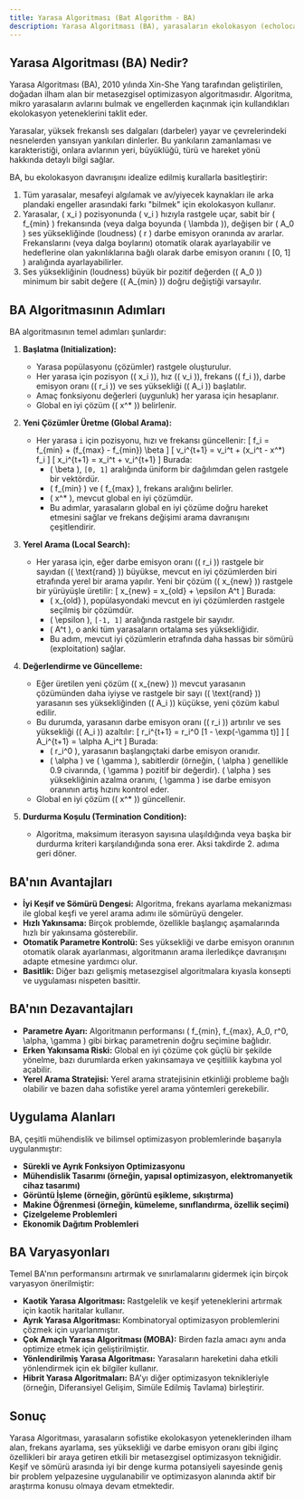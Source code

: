 ```yaml
---
title: Yarasa Algoritması (Bat Algorithm - BA)
description: Yarasa Algoritması (BA), yarasaların ekolokasyon (echolocation) davranışlarından esinlenerek geliştirilmiş bir metasezgisel optimizasyon algoritmasıdır.
---
```


## Yarasa Algoritması (BA) Nedir?

Yarasa Algoritması (BA), 2010 yılında Xin-She Yang tarafından geliştirilen, doğadan ilham alan bir metasezgisel optimizasyon algoritmasıdır. Algoritma, mikro yarasaların avlarını bulmak ve engellerden kaçınmak için kullandıkları ekolokasyon yeteneklerini taklit eder.

Yarasalar, yüksek frekanslı ses dalgaları (darbeler) yayar ve çevrelerindeki nesnelerden yansıyan yankıları dinlerler. Bu yankıların zamanlaması ve karakteristiği, onlara avlarının yeri, büyüklüğü, türü ve hareket yönü hakkında detaylı bilgi sağlar.

BA, bu ekolokasyon davranışını idealize edilmiş kurallarla basitleştirir:

1.  Tüm yarasalar, mesafeyi algılamak ve av/yiyecek kaynakları ile arka plandaki engeller arasındaki farkı "bilmek" için ekolokasyon kullanır.
2.  Yarasalar, \( x_i \) pozisyonunda \( v_i \) hızıyla rastgele uçar, sabit bir \( f_{min} \) frekansında (veya dalga boyunda \( \lambda \)), değişen bir \( A_0 \) ses yüksekliğinde (loudness) \( r \) darbe emisyon oranında av ararlar. Frekanslarını (veya dalga boylarını) otomatik olarak ayarlayabilir ve hedeflerine olan yakınlıklarına bağlı olarak darbe emisyon oranını \( [0, 1] \) aralığında ayarlayabilirler.
3.  Ses yüksekliğinin (loudness) büyük bir pozitif değerden (\( A_0 \)) minimum bir sabit değere (\( A_{min} \)) doğru değiştiği varsayılır.

## BA Algoritmasının Adımları

BA algoritmasının temel adımları şunlardır:

1.  **Başlatma (Initialization):**
    *   Yarasa popülasyonu (çözümler) rastgele oluşturulur.
    *   Her yarasa için pozisyon (\( x_i \)), hız (\( v_i \)), frekans (\( f_i \)), darbe emisyon oranı (\( r_i \)) ve ses yüksekliği (\( A_i \)) başlatılır.
    *   Amaç fonksiyonu değerleri (uygunluk) her yarasa için hesaplanır.
    *   Global en iyi çözüm (\( x^* \)) belirlenir.

2.  **Yeni Çözümler Üretme (Global Arama):**
    *   Her yarasa `i` için pozisyonu, hızı ve frekansı güncellenir:
        \[ f_i = f_{min} + (f_{max} - f_{min}) \beta \]
        \[ v_i^{t+1} = v_i^t + (x_i^t - x^*) f_i \]
        \[ x_i^{t+1} = x_i^t + v_i^{t+1} \]
        Burada:
        *   \( \beta \), `[0, 1]` aralığında üniform bir dağılımdan gelen rastgele bir vektördür.
        *   \( f_{min} \) ve \( f_{max} \), frekans aralığını belirler.
        *   \( x^* \), mevcut global en iyi çözümdür.
        *   Bu adımlar, yarasaların global en iyi çözüme doğru hareket etmesini sağlar ve frekans değişimi arama davranışını çeşitlendirir.

3.  **Yerel Arama (Local Search):**
    *   Her yarasa için, eğer darbe emisyon oranı (\( r_i \)) rastgele bir sayıdan (\( \text{rand} \)) büyükse, mevcut en iyi çözümlerden biri etrafında yerel bir arama yapılır. Yeni bir çözüm (\( x_{new} \)) rastgele bir yürüyüşle üretilir:
        \[ x_{new} = x_{old} + \epsilon A^t \]
        Burada:
        *   \( x_{old} \), popülasyondaki mevcut en iyi çözümlerden rastgele seçilmiş bir çözümdür.
        *   \( \epsilon \), `[-1, 1]` aralığında rastgele bir sayıdır.
        *   \( A^t \), o anki tüm yarasaların ortalama ses yüksekliğidir.
        *   Bu adım, mevcut iyi çözümlerin etrafında daha hassas bir sömürü (exploitation) sağlar.

4.  **Değerlendirme ve Güncelleme:**
    *   Eğer üretilen yeni çözüm (\( x_{new} \)) mevcut yarasanın çözümünden daha iyiyse ve rastgele bir sayı (\( \text{rand} \)) yarasanın ses yüksekliğinden (\( A_i \)) küçükse, yeni çözüm kabul edilir.
    *   Bu durumda, yarasanın darbe emisyon oranı (\( r_i \)) artırılır ve ses yüksekliği (\( A_i \)) azaltılır:
        \[ r_i^{t+1} = r_i^0 [1 - \exp(-\gamma t)] \]
        \[ A_i^{t+1} = \alpha A_i^t \]
        Burada:
        *   \( r_i^0 \), yarasanın başlangıçtaki darbe emisyon oranıdır.
        *   \( \alpha \) ve \( \gamma \), sabitlerdir (örneğin, \( \alpha \) genellikle 0.9 civarında, \( \gamma \) pozitif bir değerdir). \( \alpha \) ses yüksekliğinin azalma oranını, \( \gamma \) ise darbe emisyon oranının artış hızını kontrol eder.
    *   Global en iyi çözüm (\( x^* \)) güncellenir.

5.  **Durdurma Koşulu (Termination Condition):**
    *   Algoritma, maksimum iterasyon sayısına ulaşıldığında veya başka bir durdurma kriteri karşılandığında sona erer. Aksi takdirde 2. adıma geri döner.

## BA'nın Avantajları

*   **İyi Keşif ve Sömürü Dengesi:** Algoritma, frekans ayarlama mekanizması ile global keşfi ve yerel arama adımı ile sömürüyü dengeler.
*   **Hızlı Yakınsama:** Birçok problemde, özellikle başlangıç aşamalarında hızlı bir yakınsama gösterebilir.
*   **Otomatik Parametre Kontrolü:** Ses yüksekliği ve darbe emisyon oranının otomatik olarak ayarlanması, algoritmanın arama ilerledikçe davranışını adapte etmesine yardımcı olur.
*   **Basitlik:** Diğer bazı gelişmiş metasezgisel algoritmalara kıyasla konsepti ve uygulaması nispeten basittir.

## BA'nın Dezavantajları

*   **Parametre Ayarı:** Algoritmanın performansı \( f_{min}, f_{max}, A_0, r^0, \alpha, \gamma \) gibi birkaç parametrenin doğru seçimine bağlıdır.
*   **Erken Yakınsama Riski:** Global en iyi çözüme çok güçlü bir şekilde yönelme, bazı durumlarda erken yakınsamaya ve çeşitlilik kaybına yol açabilir.
*   **Yerel Arama Stratejisi:** Yerel arama stratejisinin etkinliği probleme bağlı olabilir ve bazen daha sofistike yerel arama yöntemleri gerekebilir.

## Uygulama Alanları

BA, çeşitli mühendislik ve bilimsel optimizasyon problemlerinde başarıyla uygulanmıştır:

*   **Sürekli ve Ayrık Fonksiyon Optimizasyonu**
*   **Mühendislik Tasarımı (örneğin, yapısal optimizasyon, elektromanyetik cihaz tasarımı)**
*   **Görüntü İşleme (örneğin, görüntü eşikleme, sıkıştırma)**
*   **Makine Öğrenmesi (örneğin, kümeleme, sınıflandırma, özellik seçimi)**
*   **Çizelgeleme Problemleri**
*   **Ekonomik Dağıtım Problemleri**

## BA Varyasyonları

Temel BA'nın performansını artırmak ve sınırlamalarını gidermek için birçok varyasyon önerilmiştir:

*   **Kaotik Yarasa Algoritması:** Rastgelelik ve keşif yeteneklerini artırmak için kaotik haritalar kullanır.
*   **Ayrık Yarasa Algoritması:** Kombinatoryal optimizasyon problemlerini çözmek için uyarlanmıştır.
*   **Çok Amaçlı Yarasa Algoritması (MOBA):** Birden fazla amacı aynı anda optimize etmek için geliştirilmiştir.
*   **Yönlendirilmiş Yarasa Algoritması:** Yarasaların hareketini daha etkili yönlendirmek için ek bilgiler kullanır.
*   **Hibrit Yarasa Algoritmaları:** BA'yı diğer optimizasyon teknikleriyle (örneğin, Diferansiyel Gelişim, Simüle Edilmiş Tavlama) birleştirir.

## Sonuç

Yarasa Algoritması, yarasaların sofistike ekolokasyon yeteneklerinden ilham alan, frekans ayarlama, ses yüksekliği ve darbe emisyon oranı gibi ilginç özellikleri bir araya getiren etkili bir metasezgisel optimizasyon tekniğidir. Keşif ve sömürü arasında iyi bir denge kurma potansiyeli sayesinde geniş bir problem yelpazesine uygulanabilir ve optimizasyon alanında aktif bir araştırma konusu olmaya devam etmektedir. 